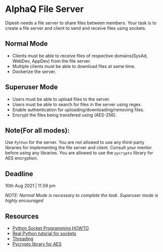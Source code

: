 # AlphaQ File Server

Dipesh needs a file server to share files between members. Your task is to create a file server and client to send and receive files using sockets.

## Normal Mode

 - Clients must be able to receive files of respective domains(SysAd, WebDev, AppDev) from the file server.
 - Multiple clients must be able to download files at same time.
 - Dockerize the server.

## Superuser Mode

 - Users must be able to upload files to the server.
 - Users must be able to search for files in the server using regex.
 - Enable authentication for uploading/downloading/removing files.
 - Encrypt the files being transfered using (AES-256).

## Note(For all modes):

Use `Python` for the server. You are not allowed to use any third-party libraries for implementing the file server and client. Consult your mentor before using any libraries. You are allowed to use the `pycrypto` library for AES encryption.

## Deadline

10th Aug 2021 | 11.59 pm

_NOTE: Normal Mode is necessary to complete the task. Superuser mode is highly encouraged_

## Resources

 - [Python Socket Programming HOWTO](https://docs.python.org/3/howto/sockets.html)
 - [Real Python tutorial for sockets](https://realpython.com/python-sockets/)
 - [Threading](https://realpython.com/intro-to-python-threading/)
 - [Pycrypto library for AES](https://www.dlitz.net/software/pycrypto/api/current/)